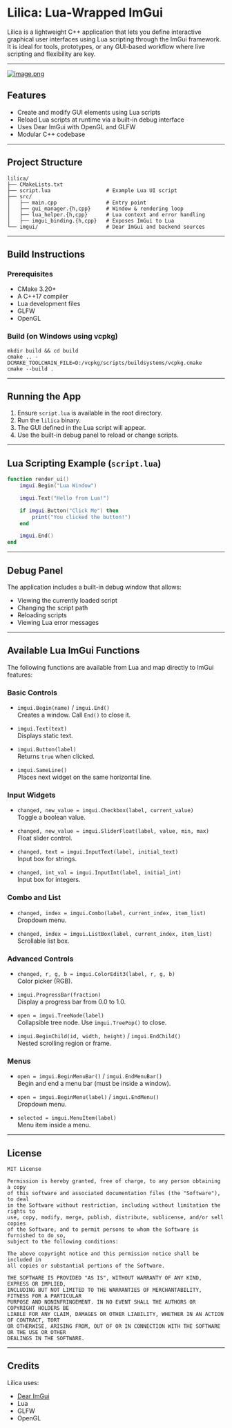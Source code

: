 # Lilica: Lua-Wrapped ImGui

Lilica is a lightweight C++ application that lets you define interactive graphical user interfaces using Lua scripting through the ImGui framework. It is ideal for tools, prototypes, or any GUI-based workflow where live scripting and flexibility are key.

---

[![image.png](https://i.postimg.cc/pL8JBjSM/image.png)](https://postimg.cc/gxzhzxdg)

## Features

- Create and modify GUI elements using Lua scripts
- Reload Lua scripts at runtime via a built-in debug interface
- Uses Dear ImGui with OpenGL and GLFW
- Modular C++ codebase

---

## Project Structure

```
lilica/
├── CMakeLists.txt
├── script.lua                  # Example Lua UI script
├── src/
│   ├── main.cpp                # Entry point
│   ├── gui_manager.{h,cpp}     # Window & rendering loop
│   ├── lua_helper.{h,cpp}      # Lua context and error handling
│   ├── imgui_binding.{h,cpp}   # Exposes ImGui to Lua
└── imgui/                      # Dear ImGui and backend sources
```

---

## Build Instructions

### Prerequisites

- CMake 3.20+
- A C++17 compiler
- Lua development files
- GLFW
- OpenGL

### Build (on Windows using vcpkg)

```
mkdir build && cd build
cmake .. -DCMAKE_TOOLCHAIN_FILE=D:/vcpkg/scripts/buildsystems/vcpkg.cmake
cmake --build .
```

---

## Running the App

1. Ensure `script.lua` is available in the root directory.
2. Run the `lilica` binary.
3. The GUI defined in the Lua script will appear.
4. Use the built-in debug panel to reload or change scripts.

---

## Lua Scripting Example (`script.lua`)

```lua
function render_ui()
    imgui.Begin("Lua Window")

    imgui.Text("Hello from Lua!")

    if imgui.Button("Click Me") then
        print("You clicked the button!")
    end

    imgui.End()
end
```

---

## Debug Panel

The application includes a built-in debug window that allows:

- Viewing the currently loaded script
- Changing the script path
- Reloading scripts
- Viewing Lua error messages

---

## Available Lua ImGui Functions

The following functions are available from Lua and map directly to ImGui features:

### Basic Controls

- `imgui.Begin(name)` / `imgui.End()`  
  Creates a window. Call `End()` to close it.

- `imgui.Text(text)`  
  Displays static text.

- `imgui.Button(label)`  
  Returns `true` when clicked.

- `imgui.SameLine()`  
  Places next widget on the same horizontal line.

### Input Widgets

- `changed, new_value = imgui.Checkbox(label, current_value)`  
  Toggle a boolean value.

- `changed, new_value = imgui.SliderFloat(label, value, min, max)`  
  Float slider control.

- `changed, text = imgui.InputText(label, initial_text)`  
  Input box for strings.

- `changed, int_val = imgui.InputInt(label, initial_int)`  
  Input box for integers.

### Combo and List

- `changed, index = imgui.Combo(label, current_index, item_list)`  
  Dropdown menu.

- `changed, index = imgui.ListBox(label, current_index, item_list)`  
  Scrollable list box.

### Advanced Controls

- `changed, r, g, b = imgui.ColorEdit3(label, r, g, b)`  
  Color picker (RGB).

- `imgui.ProgressBar(fraction)`  
  Display a progress bar from 0.0 to 1.0.

- `open = imgui.TreeNode(label)`  
  Collapsible tree node. Use `imgui.TreePop()` to close.

- `imgui.BeginChild(id, width, height)` / `imgui.EndChild()`  
  Nested scrolling region or frame.

### Menus

- `open = imgui.BeginMenuBar()` / `imgui.EndMenuBar()`  
  Begin and end a menu bar (must be inside a window).

- `open = imgui.BeginMenu(label)` / `imgui.EndMenu()`  
  Dropdown menu.

- `selected = imgui.MenuItem(label)`  
  Menu item inside a menu.

---

## License

```
MIT License

Permission is hereby granted, free of charge, to any person obtaining a copy
of this software and associated documentation files (the "Software"), to deal
in the Software without restriction, including without limitation the rights to
use, copy, modify, merge, publish, distribute, sublicense, and/or sell copies
of the Software, and to permit persons to whom the Software is furnished to do so, 
subject to the following conditions:

The above copyright notice and this permission notice shall be included in 
all copies or substantial portions of the Software.

THE SOFTWARE IS PROVIDED "AS IS", WITHOUT WARRANTY OF ANY KIND, EXPRESS OR IMPLIED, 
INCLUDING BUT NOT LIMITED TO THE WARRANTIES OF MERCHANTABILITY, FITNESS FOR A PARTICULAR 
PURPOSE AND NONINFRINGEMENT. IN NO EVENT SHALL THE AUTHORS OR COPYRIGHT HOLDERS BE 
LIABLE FOR ANY CLAIM, DAMAGES OR OTHER LIABILITY, WHETHER IN AN ACTION OF CONTRACT, TORT 
OR OTHERWISE, ARISING FROM, OUT OF OR IN CONNECTION WITH THE SOFTWARE OR THE USE OR OTHER 
DEALINGS IN THE SOFTWARE.
```

---

## Credits

Lilica uses:
- [Dear ImGui](https://github.com/ocornut/imgui)
- Lua
- GLFW
- OpenGL
